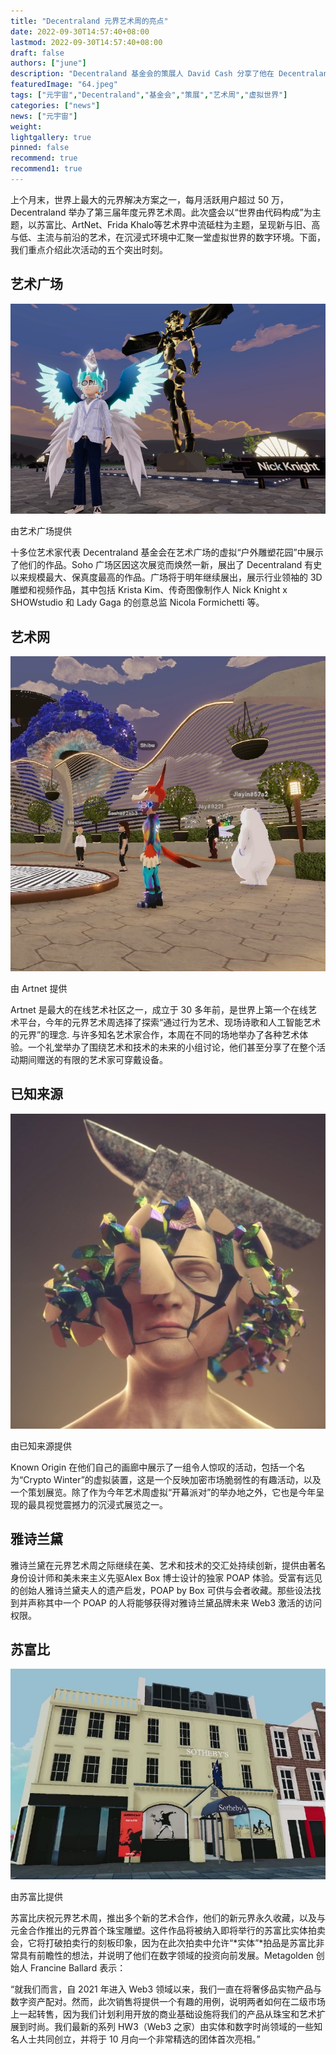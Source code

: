 ```yaml
---
title: "Decentraland 元界艺术周的亮点"
date: 2022-09-30T14:57:40+08:00
lastmod: 2022-09-30T14:57:40+08:00
draft: false
authors: ["june"]
description: "Decentraland 基金会的策展人 David Cash 分享了他在 Decentraland 年度 Metaverse 艺术周上的个人亮点。"
featuredImage: "64.jpeg"
tags: ["元宇宙","Decentraland","基金会","策展","艺术周","虚拟世界"]
categories: ["news"]
news: ["元宇宙"]
weight: 
lightgallery: true
pinned: false
recommend: true
recommend1: true
---
```




上个月末，世界上最大的元界解决方案之一，每月活跃用户超过 50 万，Decentraland 举办了第三届年度元界艺术周。此次盛会以“世界由代码构成”为主题，以苏富比、ArtNet、Frida Khalo等艺术界中流砥柱为主题，呈现新与旧、高与低、主流与前沿的艺术，在沉浸式环境中汇聚一堂虚拟世界的数字环境。下面，我们重点介绍此次活动的五个突出时刻。



## 艺术广场

![Decentraland 元界艺术周的亮点](65.jpg)

由艺术广场提供



十多位艺术家代表 Decentraland 基金会在艺术广场的虚拟“户外雕塑花园”中展示了他们的作品。Soho 广场区因这次展览而焕然一新，展出了 Decentraland 有史以来规模最大、保真度最高的作品。广场将于明年继续展出，展示行业领袖的 3D 雕塑和视频作品，其中包括 Krista Kim、传奇图像制作人 Nick Knight x SHOWstudio 和 Lady Gaga 的创意总监 Nicola Formichetti 等。



## 艺术网

![Decentraland 元界艺术周的亮点](66.jpg)

由 Artnet 提供



Artnet 是最大的在线艺术社区之一，成立于 30 多年前，是世界上第一个在线艺术平台，今年的元界艺术周选择了探索“通过行为艺术、现场诗歌和人工智能艺术的元界”的理念. 与许多知名艺术家合作，本周在不同的场地举办了各种艺术体验。一个礼堂举办了围绕艺术和技术的未来的小组讨论，他们甚至分享了在整个活动期间赠送的有限的艺术家可穿戴设备。



## 已知来源

![Decentraland 元界艺术周的亮点](67.jpg)

由已知来源提供



Known Origin 在他们自己的画廊中展示了一组令人惊叹的活动，包括一个名为“Crypto Winter”的虚拟装置，这是一个反映加密市场脆弱性的有趣活动，以及一个策划展览。除了作为今年艺术周虚拟“开幕派对”的举办地之外，它也是今年呈现的最具视觉震撼力的沉浸式展览之一。 



## 雅诗兰黛

雅诗兰黛在元界艺术周之际继续在美、艺术和技术的交汇处持续创新，提供由著名身份设计师和美未来主义先驱Alex Box 博士设计的独家 POAP 体验。受富有远见的创始人雅诗兰黛夫人的遗产启发，POAP by Box 可供与会者收藏。那些设法找到并声称其中一个 POAP 的人将能够获得对雅诗兰黛品牌未来 Web3 激活的访问权限。



## 苏富比

![Decentraland 元界艺术周的亮点](68.jpg)

由苏富比提供



苏富比庆祝元界艺术周，推出多个新的艺术合作，他们的新元界永久收藏，以及与元金合作推出的元界首个珠宝雕塑。这件作品将被纳入即将举行的苏富比实体拍卖会，它将打破拍卖行的刻板印象，因为在此次拍卖中允许“*实体”*拍品是苏富比非常具有前瞻性的想法，并说明了他们在数字领域的投资向前发展。Metagolden 创始人 Francine Ballard 表示： 

“就我们而言，自 2021 年进入 Web3 领域以来，我们一直在将奢侈品实物产品与数字资产配对。然而，此次销售将提供一个有趣的用例，说明两者如何在二级市场上一起转售，因为我们计划利用开放的商业基础设施将我们的产品从珠宝和艺术扩展到时尚。我们最新的系列 HW3（Web3 之家）由实体和数字时尚领域的一些知名人士共同创立，并将于 10 月向一个非常精选的团体首次亮相。”